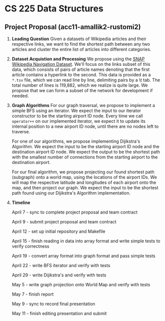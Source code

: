 # CS 225 Data Structures
## Project Proposal (acc11-amallik2-rustomi2)

1. **Leading Question** Given a datasets of Wikipedia articles and their respective links, we want to find the shortest path between any two articles and cluster the entire list of articles into different categories.
2. **Dataset Acquistion and Processing** We propose using the [SNAP Wikipedia Navigation Dataset](https://snap.stanford.edu/data/wikispeedia.html). We'll focus on the links subset of this data, which consists of pairs of article names denoting that the first article contains a hyperlink to the second. This data is provided as a `*.tsv` file, which we can read line by line, delimiting pairs by a \t tab. The total number of lines is 119,882, which we realize is quite large. We propose that we can form a subset of the network for development if needed.

3. **Graph Algorithms** For our graph traversal, we propose to implement a simple BFS using an iterator. We expect the input to our iterator
   constructor to be the starting airport ID node. Every time we call `operator++` on our implemented iterator, we expect it to update its internal
   position to a new airport ID node, until there are no nodes left to traverse. 
   
   For one of our algorithms, we propose implementing Dijikstra's Algorithm. We expect the input to be the starting airport ID node and the destination
   airport ID node. We expect the output to be the shortest path with the smallest number of connections from the starting airport to the destination
   airport.
   
   For our final algorithm, we propose projecting our found shortest path (subgraph) onto a world map, using the locations of the airport IDs. We will 
   map the respective latitude and longitudes of each airport onto the map, and then project our graph. We expect the input to be the shortest path
   found using our Dijikstra's Algorithm implementation.
4. **Timeline** 

   April 7 - sync to complete project proposal and team contract
   
   April 9 - submit project proposal and team contract
   
   April 12 - set up initial repository and Makefile
   
   April 15 - finish reading in data into array format and write simple tests to verify correctness
   
   April 19 - convert array format into graph format and pass simple tests
   
   April 22 - write BFS iterator and verify with tests
   
   April 29 - write Dijikstra's and verify with tests
   
   May 5 - write graph projection onto World Map and verify with tests
   
   May 7 - finish report
   
   May 9 - sync to record final presentation
   
   May 11 - finish editing presentation and submit
